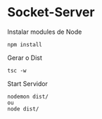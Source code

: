 # Socket-Server

Instalar modules de Node
```
npm install
```

Gerar o Dist
```
tsc -w
```

Start Servidor

```
nodemon dist/
ou
node dist/
```